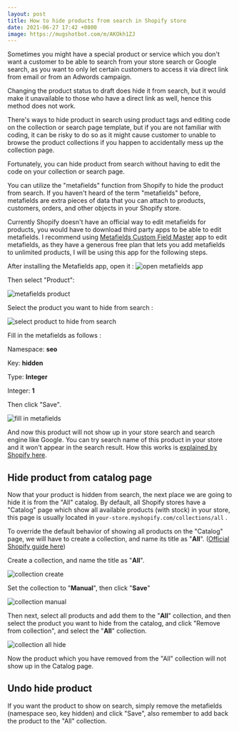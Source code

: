 ```yaml
---
layout: post
title: How to hide products from search in Shopify store
date: 2021-06-27 17:42 +0800
image: https://mugshotbot.com/m/AKOkh1ZJ
---
```




Sometimes you might have a special product or service which you don't want a customer to be able to search from your store search or Google search, as you want to only let certain customers to access it via direct link from email or from an Adwords campaign.



Changing the product status to draft does hide it from search, but it would make it unavailable to those who have a direct link as well, hence this method does not work.



There's ways to hide product in search using product tags and editing code on the collection or search page template, but if you are not familiar with coding, it can be risky to do so as it might cause customer to unable to browse the product collections if you happen to accidentally mess up the collection page.



Fortunately, you can hide product from search without having to edit the code on your collection or search page.




You can utilize the "metafields" function from Shopify to hide the product from search. If you haven't heard of the term "metafields" before, metafields are extra pieces of data that you can attach to products, customers, orders, and other objects in your Shopify store.



Currently Shopify doesn't have an official way to edit metafields for products, you would have to download third party apps to be able to edit metafields. I recommend using [Metafields Custom Field Master](https://apps.shopify.com/metafields-manager-by-hulkapps?) app to edit metafields, as they have a generous free plan that lets you add metafields to unlimited products, I will be using this app for the following steps.



After installing the Metafields app, open it :
![open metafields app](https://yagisoftware.s3.amazonaws.com/2-how-to-hide-products-from-search-in-shopify-store/mt1.png)



Then select "Product":

![metafields product](https://yagisoftware.s3.amazonaws.com/2-how-to-hide-products-from-search-in-shopify-store/mt2.png)



Select the product you want to hide from search : 

![select product to hide from search](https://yagisoftware.s3.amazonaws.com/2-how-to-hide-products-from-search-in-shopify-store/mt3.png)



Fill in the metafields as follows :



Namespace: **seo**

Key: **hidden**

Type: **Integer**

Integer: **1**


Then click "Save".

![fill in metafields](https://yagisoftware.s3.amazonaws.com/2-how-to-hide-products-from-search-in-shopify-store/mt4.png)



And now this product will not show up in your store search and search engine like Google. You can try search name of this product in your store and it won't appear in the search result. How this works is [explained by Shopify here](https://shopify.dev/tutorials/manage-seo-data-with-admin-api#hide-a-resource-from-search-engines-and-sitemaps).





## Hide product from catalog page

Now that your product is hidden from search, the next place we are going to hide it is from the "All" catalog. By default, all Shopify stores have a "Catalog" page which show all available products (with stock) in your store, this page is usually located in `your-store.myshopify.com/collections/all` .



To override the default behavior of showing all products on the "Catalog" page, we will have to create a collection, and name its title as "**All**". ([Official Shopify guide here](https://help.shopify.com/en/manual/online-store/themes/change-catalog-page))



Create a collection, and name the title as "**All**".

![collection create](https://yagisoftware.s3.amazonaws.com/2-how-to-hide-products-from-search-in-shopify-store/collection1.png)


Set the collection to "**Manual**", then click "**Save**"

![collection manual](https://yagisoftware.s3.amazonaws.com/2-how-to-hide-products-from-search-in-shopify-store/collection2.png)



Then next, select all products and add them to the "**All**" collection, and then select the product you want to hide from the catalog, and click "Remove from collection", and select the "**All**" collection.

![collection all hide](https://yagisoftware.s3.amazonaws.com/2-how-to-hide-products-from-search-in-shopify-store/collection3.png)



Now the product which you have removed from the "All" collection will not show up in the Catalog page.



## Undo hide product

If you want the product to show on search, simply remove the metafields (namespace seo, key hidden) and click "Save", also remember to add back the product to the "All" collection.

<script async data-uid="3f46096ca1" src="https://yagisoft.ck.page/3f46096ca1/index.js"></script>